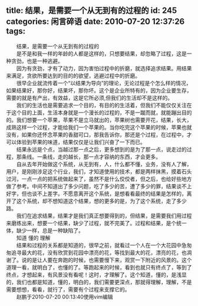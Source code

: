 title: 结果，是需要一个从无到有的过程的
id: 245
categories: 闲言碎语
date: 2010-07-20 12:37:26
tags:
---

　　结果，是需要一个从无到有的过程的
</br>　　是不是和我一样的年龄的人都是这样的，只想要结果，却忽略了过程，这是一种贪劲，也是一种逃避。
</br>　　因为有贪劲，才有了动力，因为害怕过程中的折磨，就选择追求结果。用结果来满足，贪欲所要达到的目的的欲望，逃避过程中的折磨。
</br>　　很早企业就流传着一个“以结果为导向”的理论，无论过程是个怎么样的情况，如果结果好，那你好，结果坏，那你坏。这个是企业所特有的，因为企业要生存，需要的就是有产出，有效益，这是它所必须,但我们的生活却不是这样的。
</br>　　我们的生活也是需要追求一个目的，有目的的生活着，但我们不能仅仅关注在于这个目的上面，生活本身就是一个漫长的过程的，不是一蹴而就，就能蹦出目的的。我们想要一个苹果，苹果不是立马就出的，苹果树也需要开花，结果，长大，成熟这样一个过程，才能给我们一个苹果的。当你吃完这个苹果的时候，苹果也就没有，如果你还怀念苹果的香甜可口，那我告诉你，那还是个过程，在过程中，才可以体验到苹果的味道，结果仅仅是让我们兴奋了一下而已。
</br>　　结果永远是个点，当越过那一点之后，更多想到的是为了那一点，说走过的过程，那条线。一条线，走的越长，那一点才容纳的东西，才会更多。
</br>　　自从去年开始做这个系统，从无到有，人，什么都不懂，业务，没有人了解，用户，是刚刚涉足这个行业，我们，才知道使用的技术，都是两样抹黑，摸着石头过河，一点一点的把系统做起来了，虽然不是什么佼佼者，但之后，也给好些地方做了参考。中间不知道出了多少问题，吃了多少的苦，遭了多少的罪，结果谈不上好字，但也谈不上差字。不愿意离开这个系统，是想看看最终的结果是怎样的，离开了这个系统，却不想知道这个结果，想的更多的是，为了这个系统，走了多少路。
</br>　　我们在追求结果，结果才是我们真正想要得到的，但结果，是需要我们用过程来磨练出来，想要一个结果，缺少了过程，就不完美了。过程和结果，是个统一体，缺少一样，总是一种缺陷了。
</br>　　知道 懂的 理解
</br>　　结果和过程的关系都是知道的，很早之前，就看过一个人在一个大花园中急匆匆追寻最大的花，没有欣赏到花园中漂亮的花，等找到最大的花，漂亮的花，也凋谢了。说的是让人要在奔跑的时候，也需要慢下来，观赏一下附近的风景的。这个道理一看，就明白了，也懂的了。等跑起来的时候，看到也就只有终点了，等到了终点，才想起来，有风景没有看呢！这时，才理解了。这个知道，懂的，是浅显的，我们也都是知道，懂的，明白的，我们需要更深点，那就得理解，理解，不是需要想想，看看，就行了，需要有个过程来支撑它的。
</br>　　赵鹏于2010-07-20 00:13:40使用vim编辑
